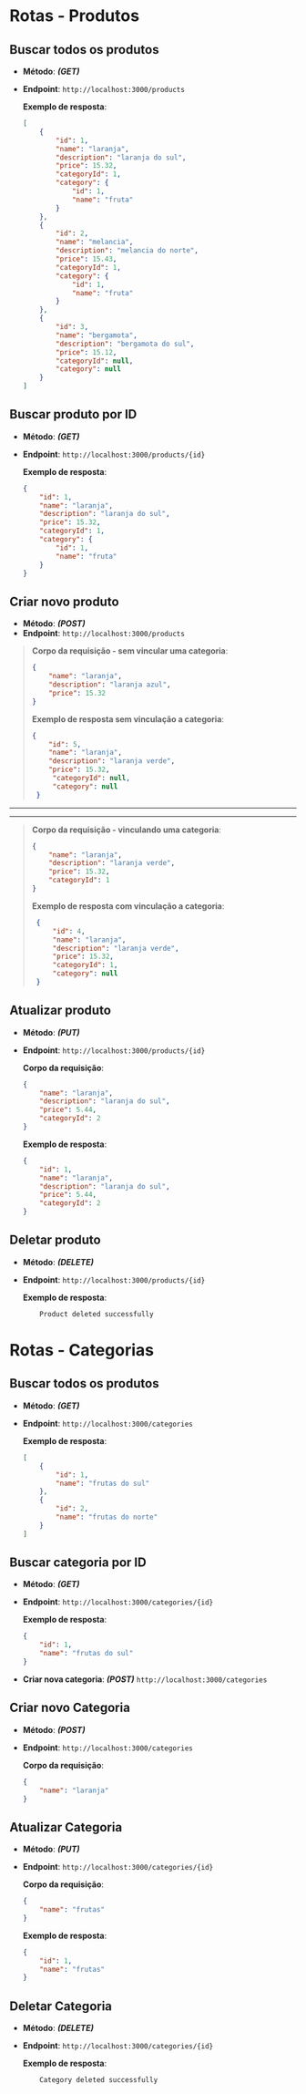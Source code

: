 # Rotas - Produtos

## Buscar todos os produtos
- **Método**: ***(GET)***
- **Endpoint**: `http://localhost:3000/products`
  
  **Exemplo de resposta**:

    ```json
    [
        {
            "id": 1,
            "name": "laranja",
            "description": "laranja do sul",
            "price": 15.32,
            "categoryId": 1,
            "category": {
                "id": 1,
                "name": "fruta"
            }
        },
        {
            "id": 2,
            "name": "melancia",
            "description": "melancia do norte",
            "price": 15.43,
            "categoryId": 1,
            "category": {
                "id": 1,
                "name": "fruta"
            }
        },
        {
            "id": 3,
            "name": "bergamota",
            "description": "bergamota do sul",
            "price": 15.12,
            "categoryId": null,
            "category": null
        }
    ]
    ```

## Buscar produto por ID
- **Método**: ***(GET)***
- **Endpoint**: `http://localhost:3000/products/{id}`
  
  **Exemplo de resposta**:

    ```json
    {
        "id": 1,
        "name": "laranja",
        "description": "laranja do sul",
        "price": 15.32,
        "categoryId": 1,
        "category": {
            "id": 1,
            "name": "fruta"
        }
    }
    ```

## Criar novo produto
- **Método**: ***(POST)***
- **Endpoint**: `http://localhost:3000/products`

> 
>    **Corpo da requisição - sem vincular uma categoria**:
>
>    ```json
>    {
>        "name": "laranja",
>        "description": "laranja azul",
>        "price": 15.32
>    }
>   ```
>   **Exemplo de resposta sem vinculação a categoria**:
>   ```json
>   {
>       "id": 5,
>       "name": "laranja",
>       "description": "laranja verde",
>       "price": 15.32,
>        "categoryId": null,
>        "category": null
>    }
>    ```
___
___
>    **Corpo da requisição - vinculando uma categoria**:
>
>    ```json
>    {
>        "name": "laranja",
>        "description": "laranja verde",
>        "price": 15.32,
>        "categoryId": 1
>    }
>    ```
>    **Exemplo de resposta com vinculação a categoria**:
>   ```json
>    {
>        "id": 4,
>        "name": "laranja",
>        "description": "laranja verde",
>        "price": 15.32,
>        "categoryId": 1,
>        "category": null
>    }


## Atualizar produto
- **Método**: ***(PUT)***
- **Endpoint**: `http://localhost:3000/products/{id}`

  **Corpo da requisição**:

    ```json
    {
        "name": "laranja",
        "description": "laranja do sul",
        "price": 5.44,
        "categoryId": 2
    }
    ```
    **Exemplo de resposta**:
    ```json
    {
        "id": 1,
        "name": "laranja",
        "description": "laranja do sul",
        "price": 5.44,
        "categoryId": 2
    }
    ```

## Deletar produto
- **Método**: ***(DELETE)***
- **Endpoint**: `http://localhost:3000/products/{id}`

    **Exemplo de resposta**:
    ```
        Product deleted successfully
    ```

# Rotas - Categorias  

## Buscar todos os produtos
- **Método**: ***(GET)***
- **Endpoint**: `http://localhost:3000/categories`
  
  **Exemplo de resposta**:

    ```json
    [
        {
            "id": 1,
            "name": "frutas do sul"
        },
        {
            "id": 2,
            "name": "frutas do norte"
        }
    ]
    ```

## Buscar categoria por ID
- **Método**: ***(GET)***
- **Endpoint**: `http://localhost:3000/categories/{id}`
  
  **Exemplo de resposta**:

    ```json
    {
        "id": 1,
        "name": "frutas do sul"
    }
    ```
- **Criar nova categoria**: ***(POST)*** `http://localhost:3000/categories`

## Criar novo Categoria
- **Método**: ***(POST)***
- **Endpoint**: `http://localhost:3000/categories`

 
    **Corpo da requisição**:

    ```json
    {
        "name": "laranja"
    }
   ```

## Atualizar Categoria
- **Método**: ***(PUT)***
- **Endpoint**: `http://localhost:3000/categories/{id}`

  **Corpo da requisição**:

    ```json
    {
        "name": "frutas"
    }
    ```
    **Exemplo de resposta**:
    ```json
    {
        "id": 1,
        "name": "frutas"
    }
    ```

## Deletar Categoria
- **Método**: ***(DELETE)***
- **Endpoint**: `http://localhost:3000/categories/{id}`

    **Exemplo de resposta**:
    ```
        Category deleted successfully
    ```